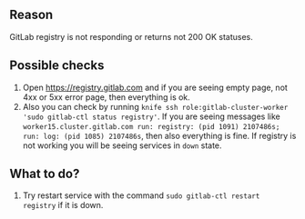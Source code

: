 ## Reason

GitLab registry is not responding or returns not 200 OK statuses.

## Possible checks

1. Open https://registry.gitlab.com and if you are seeing empty page, not 4xx or 5xx error page, then everything is ok.
1. Also you can check by running `knife ssh role:gitlab-cluster-worker 'sudo gitlab-ctl status registry'`. If you are seeing messages like `worker15.cluster.gitlab.com run: registry: (pid 1091) 2107486s; run: log: (pid 1085) 2107486s`, then also everything is fine. If registry is not working you will be seeing services in `down` state.

## What to do?

1. Try restart service with the command `sudo gitlab-ctl restart registry` if it is down.
